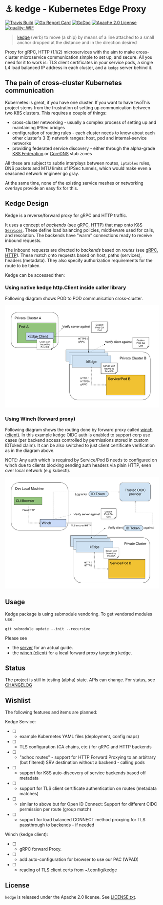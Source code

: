 # :anchor: kedge - Kubernetes Edge Proxy

[![Travis Build](https://travis-ci.org/mwitkow/kedge.svg?branch=master)](https://travis-ci.org/mwitkow/kedge)
[![Go Report Card](https://goreportcard.com/badge/github.com/mwitkow/kedge)](https://goreportcard.com/report/github.com/mwitkow/kedge)
[![GoDoc](http://img.shields.io/badge/GoDoc-Reference-blue.svg)](https://godoc.org/github.com/mwitkow/grpc-proxy)
[![Apache 2.0 License](https://img.shields.io/badge/License-Apache%202.0-blue.svg)](LICENSE)
[![quality: WIF](https://img.shields.io/badge/quality-WIP-red.svg)](#status)

 > [kedge](https://www.merriam-webster.com/dictionary/kedge) (verb) to move (a ship) by means of a line attached to a small anchor dropped at the distance and in the direction desired

Proxy for gRPC, HTTP (1.1/2) microservices with the aim to make cross-cluster
microservice communication simple to set up, and secure. All you need for it to work is: TLS client certificates in your service pods, a single L4 load balanced IP address in each cluster, and a `kedge` server behind it.

## The pain of cross-cluster Kubernetes communication

Kubernetes is great, if you have one cluster. If you want to have twoThis project stems from the frustration of setting up communication between two K8S clusters. This requires a couple of things:
 - cross-cluster networking - usually a complex process of setting up and maintaining IPSec bridges
 - configuration of routing rules - each cluster needs to know about each other cluster's 3 (!) network ranges: host, pod and internal-service networks
 - providing federated service discovery - either through the alpha-grade [K8S Federation](https://kubernetes.io/docs/concepts/cluster-administration/federation/) or [CoreDNS](https://github.com/coredns/coredns) stub zones

All these are subject to subtle interplays between routes, `iptables` rules, DNS packets and MTU limits of IPSec tunnels, which would make even a seasoned network engineer go gray.

At the same time, none of the existing service meshes or networking overlays provide an easy fix for this.

## Kedge Design

Kedge is a reverse/forward proxy for gRPC and HTTP traffic. 

It uses a concept of *backends* (see [gRPC](proto/kedge/config/grpc/backends/backend.proto), [HTTP](kedge/config/http/backends/backend.proto)) that map onto K8S [`Services`](https://kubernetes.io/docs/user-guide/services/). These define load balancing policies, middleware used for calls, and resolution. The backends have "warm" connections ready to receive inbound requests.

The inbound requests are directed to *backends* based on *routes* (see [gRPC](proto/kedge/config/grpc/routes/routes.proto), [HTTP](proto/kedge/config/grpc/routes/routes.proto)). These match onto requests based on host, paths (services), headers (metadata). They also specify authorization requirements for the route to be taken.

Kedge can be accessed then: 

### Using native kedge http.Client inside caller library

Following diagram shows POD to POD communication cross-cluster.

![Kedge Cert Routing](./kedge_arch.png)

### Using Winch (forward proxy)

Following diagram shows the routing done by forward proxy called [winch (client)](winch/README.md). In this example kedge OIDC auth is enabled to support
corp use cases (per backend access controlled by permissions stored in custom IDToked claim). It can be also switched to just 
client certificate verification as in the diagram above.

NOTE: Any auth which is required by Service/Pod B needs to configured on winch due to clients blocking sending auth headers via
 plain HTTP, even over local network (e.g kubectl). 

![Kedge Winch Routing](./kedge_arch_with_winch.png)

## Usage

Kedge package is using submodule vendoring. To get vendored modules use:

`git submodule update --init --recursive`

Please see 
* the [server](server/README.md) for an actual guide.
* the [winch (client)](winch/README.md) for a local forward proxy targeting kedge.

## Status

The project is still in testing (alpha) state. APIs can change. 
For status, see [CHANGELOG](CHANGELOG.md)

## Wishlist

The following features and items are planned:

Kedge Service:
 * [ ] - example Kubernetes YAML files (deployment, config maps)
 * [ ] - TLS configuration (CA chains, etc.) for gRPC and HTTP backends 
 * [ ] - "adhoc routes" - support for HTTP Forward Proxying to an arbitrary (but filtered) SRV destination without a backend - calling pods
 * [ ] - support for K8S auto-discovery of service backends based off metadata
 * [ ] - support for TLS client certificate authentication on routes (metadata matches)
 * [ ] - similar to above but for Open ID Connect: Support for different OIDC permission per route (group match)
 * [ ] - support for load balanced CONNECT method proxying for TLS passthrough to backends - if needed
 
Winch (kedge client):
* [ ] - gRPC forward Proxy.
* [ ] - add auto-configuration for browser to use our PAC (WPAD)
* [ ] - reading of TLS client certs from ~/.config/kedge

## License

`kedge` is released under the Apache 2.0 license. See [LICENSE.txt](LICENSE.txt).

